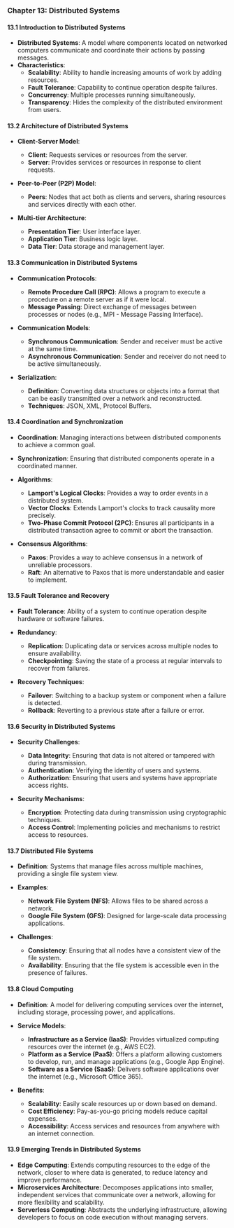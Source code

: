 ### Chapter 13: Distributed Systems

#### 13.1 Introduction to Distributed Systems
- **Distributed Systems**: A model where components located on networked computers communicate and coordinate their actions by passing messages.
- **Characteristics**:
  - **Scalability**: Ability to handle increasing amounts of work by adding resources.
  - **Fault Tolerance**: Capability to continue operation despite failures.
  - **Concurrency**: Multiple processes running simultaneously.
  - **Transparency**: Hides the complexity of the distributed environment from users.

#### 13.2 Architecture of Distributed Systems
- **Client-Server Model**:
  - **Client**: Requests services or resources from the server.
  - **Server**: Provides services or resources in response to client requests.
  
- **Peer-to-Peer (P2P) Model**:
  - **Peers**: Nodes that act both as clients and servers, sharing resources and services directly with each other.

- **Multi-tier Architecture**:
  - **Presentation Tier**: User interface layer.
  - **Application Tier**: Business logic layer.
  - **Data Tier**: Data storage and management layer.

#### 13.3 Communication in Distributed Systems
- **Communication Protocols**:
  - **Remote Procedure Call (RPC)**: Allows a program to execute a procedure on a remote server as if it were local.
  - **Message Passing**: Direct exchange of messages between processes or nodes (e.g., MPI - Message Passing Interface).

- **Communication Models**:
  - **Synchronous Communication**: Sender and receiver must be active at the same time.
  - **Asynchronous Communication**: Sender and receiver do not need to be active simultaneously.

- **Serialization**:
  - **Definition**: Converting data structures or objects into a format that can be easily transmitted over a network and reconstructed.
  - **Techniques**: JSON, XML, Protocol Buffers.

#### 13.4 Coordination and Synchronization
- **Coordination**: Managing interactions between distributed components to achieve a common goal.
- **Synchronization**: Ensuring that distributed components operate in a coordinated manner.
  
- **Algorithms**:
  - **Lamport's Logical Clocks**: Provides a way to order events in a distributed system.
  - **Vector Clocks**: Extends Lamport's clocks to track causality more precisely.
  - **Two-Phase Commit Protocol (2PC)**: Ensures all participants in a distributed transaction agree to commit or abort the transaction.

- **Consensus Algorithms**:
  - **Paxos**: Provides a way to achieve consensus in a network of unreliable processors.
  - **Raft**: An alternative to Paxos that is more understandable and easier to implement.

#### 13.5 Fault Tolerance and Recovery
- **Fault Tolerance**: Ability of a system to continue operation despite hardware or software failures.
  
- **Redundancy**:
  - **Replication**: Duplicating data or services across multiple nodes to ensure availability.
  - **Checkpointing**: Saving the state of a process at regular intervals to recover from failures.

- **Recovery Techniques**:
  - **Failover**: Switching to a backup system or component when a failure is detected.
  - **Rollback**: Reverting to a previous state after a failure or error.

#### 13.6 Security in Distributed Systems
- **Security Challenges**:
  - **Data Integrity**: Ensuring that data is not altered or tampered with during transmission.
  - **Authentication**: Verifying the identity of users and systems.
  - **Authorization**: Ensuring that users and systems have appropriate access rights.

- **Security Mechanisms**:
  - **Encryption**: Protecting data during transmission using cryptographic techniques.
  - **Access Control**: Implementing policies and mechanisms to restrict access to resources.

#### 13.7 Distributed File Systems
- **Definition**: Systems that manage files across multiple machines, providing a single file system view.
  
- **Examples**:
  - **Network File System (NFS)**: Allows files to be shared across a network.
  - **Google File System (GFS)**: Designed for large-scale data processing applications.

- **Challenges**:
  - **Consistency**: Ensuring that all nodes have a consistent view of the file system.
  - **Availability**: Ensuring that the file system is accessible even in the presence of failures.

#### 13.8 Cloud Computing
- **Definition**: A model for delivering computing services over the internet, including storage, processing power, and applications.
  
- **Service Models**:
  - **Infrastructure as a Service (IaaS)**: Provides virtualized computing resources over the internet (e.g., AWS EC2).
  - **Platform as a Service (PaaS)**: Offers a platform allowing customers to develop, run, and manage applications (e.g., Google App Engine).
  - **Software as a Service (SaaS)**: Delivers software applications over the internet (e.g., Microsoft Office 365).

- **Benefits**:
  - **Scalability**: Easily scale resources up or down based on demand.
  - **Cost Efficiency**: Pay-as-you-go pricing models reduce capital expenses.
  - **Accessibility**: Access services and resources from anywhere with an internet connection.

#### 13.9 Emerging Trends in Distributed Systems
- **Edge Computing**: Extends computing resources to the edge of the network, closer to where data is generated, to reduce latency and improve performance.
- **Microservices Architecture**: Decomposes applications into smaller, independent services that communicate over a network, allowing for more flexibility and scalability.
- **Serverless Computing**: Abstracts the underlying infrastructure, allowing developers to focus on code execution without managing servers.
